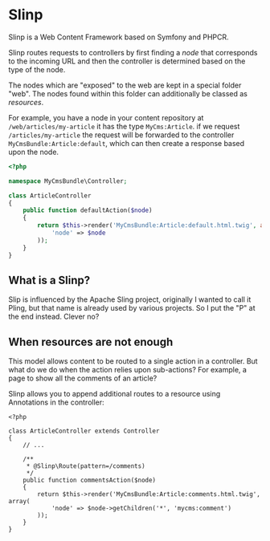 # Slinp

Slinp is a Web Content Framework based on Symfony and PHPCR.

Slinp routes requests to controllers by first finding a *node* that
corresponds to the incoming URL and then the controller is determined
based on the type of the node.

The nodes which are "exposed" to the web are kept in a special folder "web".
The nodes found within this folder can additionally be classed as *resources*.

For example, you have a node in your content repository at `/web/articles/my-article`
it has the type `MyCms:Article`. if we request `/articles/my-article` the
request will be forwarded to the controller `MyCmsBundle:Article:default`,
which can then create a response based upon the node.

````php
<?php

namespace MyCmsBundle\Controller;

class ArticleController
{
    public function defaultAction($node)
    {
        return $this->render('MyCmsBundle:Article:default.html.twig', array(
            'node' => $node
        ));
    }
}
````

## What is a Slinp?

Slip is influenced by the Apache Sling project, originally I wanted to call it
Pling, but that name is already used by various projects. So I put the "P" at
the end instead. Clever no?

## When resources are not enough

This model allows content to be routed to a single action in a controller. But
what do we do when the action relies upon sub-actions? For example, a page to
show all the comments of an article?

Slinp allows you to append additional routes to a resource using Annotations
in the controller:

````
<?php

class ArticleController extends Controller
{
    // ...

    /**
     * @Slinp\Route(pattern=/comments)
     */
    public function commentsAction($node)
    {
        return $this->render('MyCmsBundle:Article:comments.html.twig', array(
            'node' => $node->getChildren('*', 'mycms:comment')
        ));
    }
}
````
